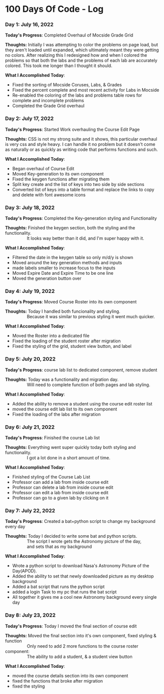 # 100 Days Of Code - Log

### Day 1: July 16, 2022
**Today's Progress**: Completed Overhaul of Mocside Grade Grid

**Thoughts:** Initially I was attempting to color the problems on page load, but they aren't loaded until expanded, which ultimately meant they were getting no colors. After realizing this I redesigned how and when I colored the problems so that both the labs and the problems of each lab are accurately colored. This took me longer than I thought it should.

**What I Accomplished Today**: 
  * Fixed the sorting of Mocside Coruses, Labs, & Grades
  * Fixed the percent complete and most recent activity for Labs in Mocside
  * Re-enabled the coloring of the labs and problems table rows for complete and incomplete problems
  * Completed the Grade Grid overhaul


### Day 2: July 17, 2022
**Today's Progress**: Started Work overhauling the Course Edit Page

**Thoughts:** CSS is not my strong suite and it shows, this particular overhaul is very css and style heavy. I can handle it no problem but it doesn't come as naturally or as quickly as writing code that performs functions and such.

**What I Accomplished Today**:
 * Began overhaul of Course Edit
 * Moved Key-generation to its own component
 * Fixed the keygen functions after migrating them
 * Split key create and the list of keys into two side by side sections
 * Converted list of keys into a table format and replace the links to copy and delete with font awesome icons

### Day 3: July 18, 2022
**Today's Progress**: Completed the Key-generation styling and Functionality

**Thoughts:** Finished the keygen section, both the styling and the functionality.<br>&nbsp;&nbsp;&nbsp;&nbsp;&nbsp;&nbsp;&nbsp;&nbsp;&nbsp;&nbsp;&nbsp;&nbsp;&nbsp;&nbsp;&nbsp;&nbsp;&nbsp;&nbsp;It looks way better than it did, and I'm super happy with it.

**What I Accomplished Today**:
 * Filtered the date in the keygen table so only m/d/y is shown
 * Moved around the key generation methods and inputs
 * made labels smaller to increase focus to the inputs
 * Moved Expire Date and Expire Time to be one line
 * Moved the generation button over

### Day 4: July 19, 2022
**Today's Progress**: Moved Course Roster into its own component

**Thoughts:** Today I handled both funcionality and styling.
<br>&nbsp;&nbsp;&nbsp;&nbsp;&nbsp;&nbsp;&nbsp;&nbsp;&nbsp;&nbsp;&nbsp;&nbsp;&nbsp;&nbsp;&nbsp;&nbsp;&nbsp;&nbsp;Because it was similar to previous styling it went much quicker.

**What I Accomplished Today**:
 * Moved the Roster into a dedicated file
 * Fixed the loading of the student roster after migration
 * Fixed the styling of the grid, student view button, and label

### Day 5: July 20, 2022
**Today's Progress**: course lab list to dedicated component, remove student

**Thoughts:** Today was a functionality and migration day.
<br>&nbsp;&nbsp;&nbsp;&nbsp;&nbsp;&nbsp;&nbsp;&nbsp;&nbsp;&nbsp;&nbsp;&nbsp;&nbsp;&nbsp;&nbsp;&nbsp;&nbsp;&nbsp;Will need to complete function of both pages and lab styling.

**What I Accomplished Today**:
 * Added the ability to remove a student using the course edit roster list
 * moved the course edit lab list to its own component
 * Fixed the loading of the labs after migration

### Day 6: July 21, 2022
**Today's Progress**: Finished the course Lab list

**Thoughts:** Everything went super quickly today both styling and functionality.
<br>&nbsp;&nbsp;&nbsp;&nbsp;&nbsp;&nbsp;&nbsp;&nbsp;&nbsp;&nbsp;&nbsp;&nbsp;&nbsp;&nbsp;&nbsp;&nbsp;&nbsp;&nbsp;I got a lot done in a short amount of time.

**What I Accomplished Today**:
 * Finished styling of the Course Lab List
 * Professor can add a lab from inside course edit
 * Professor can delete a lab from inside course edit
 * Professor can edit a lab from inside course edit
 * Professor can go to a given lab by clicking on it

### Day 7: July 22, 2022
**Today's Progress**: Created a bat+python script to change my background every day

**Thoughts:** Today I decided to write some bat and python scripts.
<br>&nbsp;&nbsp;&nbsp;&nbsp;&nbsp;&nbsp;&nbsp;&nbsp;&nbsp;&nbsp;&nbsp;&nbsp;&nbsp;&nbsp;&nbsp;&nbsp;&nbsp;&nbsp;The script I wrote gets the Astronomy picture of the day,
<br>&nbsp;&nbsp;&nbsp;&nbsp;&nbsp;&nbsp;&nbsp;&nbsp;&nbsp;&nbsp;&nbsp;&nbsp;&nbsp;&nbsp;&nbsp;&nbsp;&nbsp;&nbsp;and sets that as my background

**What I Accomplished Today**:
 * Wrote a python script to download Nasa's Astronomy Picture of the Day(APOD).
 * Added the ability to set that newly downloaded picture as my desktop background
 * Added a bat script that runs the python script
 * added a login Task to my pc that runs the bat script
 * All together it gives me a cool new Astronomy background every single day

### Day 8: July 23, 2022
**Today's Progress**: Today I moved the final section of course edit

**Thoughts:** Moved the final section into it's own component, fixed styling & function
<br>&nbsp;&nbsp;&nbsp;&nbsp;&nbsp;&nbsp;&nbsp;&nbsp;&nbsp;&nbsp;&nbsp;&nbsp;&nbsp;&nbsp;&nbsp;&nbsp;&nbsp;&nbsp;Only need to add 2 more functions to the course roster component:
<br>&nbsp;&nbsp;&nbsp;&nbsp;&nbsp;&nbsp;&nbsp;&nbsp;&nbsp;&nbsp;&nbsp;&nbsp;&nbsp;&nbsp;&nbsp;&nbsp;&nbsp;&nbsp;The ability to add a student, & a student view button

**What I Accomplished Today**:
 * moved the course details section into its own component
 * fixed the functions that broke after migration
 * fixed the styling
